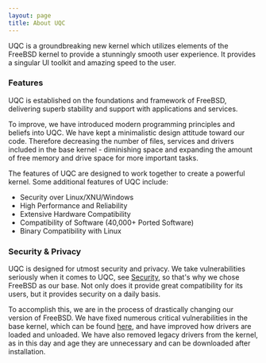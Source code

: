 ```yaml
---
layout: page
title: About UQC
---
```


UQC is a groundbreaking new kernel which utilizes elements of the FreeBSD kernel to provide a stunningly smooth user experience. It provides a singular UI toolkit and amazing speed to the user.

### Features

UQC is established on the foundations and framework of FreeBSD, delivering superb stability and support with applications and services.

To improve, we have introduced modern programming principles and beliefs into UQC. We have kept a minimalistic design attitude toward our code. Therefore decreasing the number of files, services and drivers included in the base kernel - diminishing space and expanding the amount of free memory and drive space for more important tasks.

The features of UQC are designed to work together to create a powerful kernel. Some additional features of UQC include:

* Security over Linux/XNU/Windows
* High Performance and Reliability
* Extensive Hardware Compatibility
* Compatibility of Software (40,000+ Ported Software)
* Binary Compatibility with Linux

### Security & Privacy

UQC is designed for utmost security and privacy. We take vulnerabilities seriously when it comes to UQC, see [Security](support/security/), so that's why we chose FreeBSD as our base. Not only does it provide great compatibility for its users, but it provides security on a daily basis.

To accomplish this, we are in the process of drastically changing our version of FreeBSD. We have fixed numerous critical vulnerabilities in the base kernel, which can be found [here](https://www.cvedetails.com/vulnerability-list/vendor_id-6/Freebsd.html), and have improved how drivers are loaded and unloaded. We have also removed legacy drivers from the kernel, as in this day and age they are unnecessary and can be downloaded after installation.